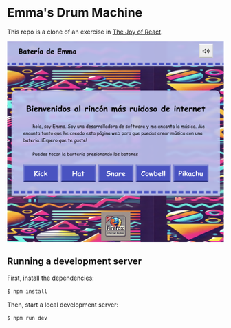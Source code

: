 # Emma's Drum Machine

This repo is a clone of an exercise in [The Joy of React](https://www.joyofreact.com/).

![Emma's Drum Machine](./public/emma-drum-machine.png)

## Running a development server

First, install the dependencies:

```bash
$ npm install
```

Then, start a local development server:

```bash
$ npm run dev
```
